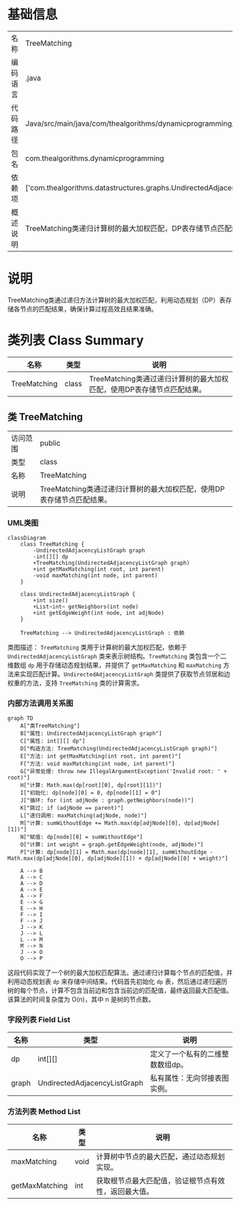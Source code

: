 # 基础信息

|      |      |
|------|------|
| 名称 | TreeMatching |
| 编码语言 | .java |
| 代码路径 | Java/src/main/java/com/thealgorithms/dynamicprogramming/TreeMatching.java |
| 包名 | com.thealgorithms.dynamicprogramming |
| 依赖项 | ['com.thealgorithms.datastructures.graphs.UndirectedAdjacencyListGraph'] |
| 概述说明 | TreeMatching类递归计算树的最大加权匹配，DP表存储节点匹配结果。 |

# 说明

TreeMatching类通过递归方法计算树的最大加权匹配，利用动态规划（DP）表存储各节点的匹配结果，确保计算过程高效且结果准确。

# 类列表 Class Summary

| 名称   | 类型  | 说明 |
|-------|------|-------------|
| TreeMatching | class | TreeMatching类通过递归计算树的最大加权匹配，使用DP表存储节点匹配结果。 |



## 类 TreeMatching

|      |      |
|------|------|
| 访问范围 | public |
| 类型 | class |
| 名称 | TreeMatching |
| 说明 | TreeMatching类通过递归计算树的最大加权匹配，使用DP表存储节点匹配结果。 |


### UML类图

```mermaid
classDiagram
    class TreeMatching {
        -UndirectedAdjacencyListGraph graph
        -int[][] dp
        +TreeMatching(UndirectedAdjacencyListGraph graph)
        +int getMaxMatching(int root, int parent)
        -void maxMatching(int node, int parent)
    }

    class UndirectedAdjacencyListGraph {
        +int size()
        +List~int~ getNeighbors(int node)
        +int getEdgeWeight(int node, int adjNode)
    }

    TreeMatching --> UndirectedAdjacencyListGraph : 依赖
```

类图描述：
`TreeMatching` 类用于计算树的最大加权匹配，依赖于 `UndirectedAdjacencyListGraph` 类来表示树结构。`TreeMatching` 类包含一个二维数组 `dp` 用于存储动态规划结果，并提供了 `getMaxMatching` 和 `maxMatching` 方法来实现匹配计算。`UndirectedAdjacencyListGraph` 类提供了获取节点邻居和边权重的方法，支持 `TreeMatching` 类的计算需求。


### 内部方法调用关系图

```mermaid
graph TD
    A["类TreeMatching"]
    B["属性: UndirectedAdjacencyListGraph graph"]
    C["属性: int[][] dp"]
    D["构造方法: TreeMatching(UndirectedAdjacencyListGraph graph)"]
    E["方法: int getMaxMatching(int root, int parent)"]
    F["方法: void maxMatching(int node, int parent)"]
    G["异常处理: throw new IllegalArgumentException('Invalid root: ' + root)"]
    H["计算: Math.max(dp[root][0], dp[root][1])"]
    I["初始化: dp[node][0] = 0, dp[node][1] = 0"]
    J["循环: for (int adjNode : graph.getNeighbors(node))"]
    K["跳过: if (adjNode == parent)"]
    L["递归调用: maxMatching(adjNode, node)"]
    M["计算: sumWithoutEdge += Math.max(dp[adjNode][0], dp[adjNode][1])"]
    N["赋值: dp[node][0] = sumWithoutEdge"]
    O["计算: int weight = graph.getEdgeWeight(node, adjNode)"]
    P["计算: dp[node][1] = Math.max(dp[node][1], sumWithoutEdge - Math.max(dp[adjNode][0], dp[adjNode][1]) + dp[adjNode][0] + weight)"]

    A --> B
    A --> C
    A --> D
    A --> E
    A --> F
    E --> G
    E --> H
    F --> I
    F --> J
    J --> K
    J --> L
    L --> M
    M --> N
    J --> O
    O --> P
```

这段代码实现了一个树的最大加权匹配算法。通过递归计算每个节点的匹配值，并利用动态规划表 `dp` 来存储中间结果。代码首先初始化 `dp` 表，然后通过递归遍历树的每个节点，计算不包含当前边和包含当前边的匹配值，最终返回最大匹配值。该算法的时间复杂度为 O(n)，其中 n 是树的节点数。

### 字段列表 Field List

| 名称  | 类型  | 说明 |
|-------|-------|------|
| dp | int[][] | 定义了一个私有的二维整数数组dp。 |
| graph | UndirectedAdjacencyListGraph | 私有属性：无向邻接表图实例。 |

### 方法列表 Method List

| 名称  | 类型  | 说明 |
|-------|-------|------|
| maxMatching | void | 计算树中节点的最大匹配，通过动态规划实现。 |
| getMaxMatching | int | 获取根节点最大匹配值，验证根节点有效性，返回最大值。 |




